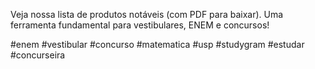 Veja nossa lista de produtos notáveis (com PDF para baixar). Uma ferramenta fundamental para vestibulares, ENEM e concursos!

#enem #vestibular #concurso #matematica #usp #studygram #estudar #concurseira
